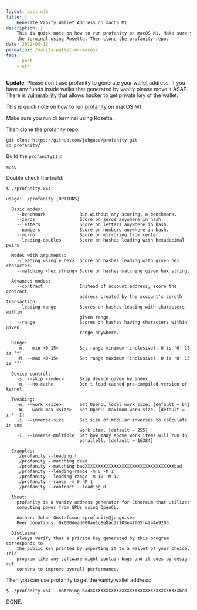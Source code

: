 ```yaml
---
layout: post.njk
title: |
    Generate Vanity Wallet Address on macOS M1
description: |
    This is quick note on how to run profanity on macOS M1. Make sure you run
    the terminal using Rosetta. Then clone the profanity repo.
date: 2022-04-12
permalink: /vanity-wallet-on-macos/
tags:
    - post
    - eth
---
```


**Update**: Please don't use profanity to generate your wallet address. If you
have any funds inside wallet that generated by vanity please move it ASAP.
There is
[vulnerability](https://blog.1inch.io/a-vulnerability-disclosed-in-profanity-an-ethereum-vanity-address-tool-68ed7455fc8c)
that allows hacker to get private key of the wallet.

This is quick note on how to run
[profanity](https://github.com/johguse/profanity) on macOS M1.

Make sure you run di terminal using Rosetta.

Then clone the profanity repo:

```shell
git clone https://github.com/johguse/profanity.git
cd profanity/
```

Build the `profanity(1)`:

```shell
make
```

Double check the build:

```shell
$ ./profanity.x64

usage: ./profanity [OPTIONS]

  Basic modes:
    --benchmark             Run without any scoring, a benchmark.
    --zeros                 Score on zeros anywhere in hash.
    --letters               Score on letters anywhere in hash.
    --numbers               Score on numbers anywhere in hash.
    --mirror                Score on mirroring from center.
    --leading-doubles       Score on hashes leading with hexadecimal pairs

  Modes with arguments:
    --leading <single hex>  Score on hashes leading with given hex character.
    --matching <hex string> Score on hashes matching given hex string.

  Advanced modes:
    --contract              Instead of account address, score the contract
                            address created by the account's zeroth transaction.
    --leading-range         Scores on hashes leading with characters within
                            given range.
    --range                 Scores on hashes having characters within given
                            range anywhere.

  Range:
    -m, --min <0-15>        Set range minimum (inclusive), 0 is '0' 15 is 'f'.
    -M, --max <0-15>        Set range maximum (inclusive), 0 is '0' 15 is 'f'.

  Device control:
    -s, --skip <index>      Skip device given by index.
    -n, --no-cache          Don't load cached pre-compiled version of kernel.

  Tweaking:
    -w, --work <size>       Set OpenCL local work size. [default = 64]
    -W, --work-max <size>   Set OpenCL maximum work size. [default = -i * -I]
    -i, --inverse-size      Set size of modular inverses to calculate in one
                            work item. [default = 255]
    -I, --inverse-multiple  Set how many above work items will run in
                            parallell. [default = 16384]

  Examples:
    ./profanity --leading f
    ./profanity --matching dead
    ./profanity --matching badXXXXXXXXXXXXXXXXXXXXXXXXXXXXXXXXXXbad
    ./profanity --leading-range -m 0 -M 1
    ./profanity --leading-range -m 10 -M 12
    ./profanity --range -m 0 -M 1
    ./profanity --contract --leading 0

  About:
    profanity is a vanity address generator for Ethereum that utilizes
    computing power from GPUs using OpenCL.

    Author: Johan Gustafsson <profanity@johgu.se>
    Beer donations: 0x000dead000ae1c8e8ac27103e4ff65f42a4e9203

  Disclaimer:
    Always verify that a private key generated by this program corresponds to
    the public key printed by importing it to a wallet of your choice. This
    program like any software might contain bugs and it does by design cut
    corners to improve overall performance.

```

Then you can use profanity to get the vanity wallet address:

```shell
$ ./profanity.x64 --matching badXXXXXXXXXXXXXXXXXXXXXXXXXXXXXXXXXXbad
```

DONE.
